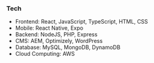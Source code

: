 ### Tech  
* Frontend: React, JavaScript, TypeScript, HTML, CSS
* Mobile: React Native, Expo
* Backend: NodeJS, PHP, Express
* CMS: AEM, Optimizely, WordPress
* Database: MySQL, MongoDB, DynamoDB
* Cloud Computing: AWS  


<!--
**fx2000/fx2000** is a ✨ _special_ ✨ repository because its `README.md` (this file) appears on your GitHub profile.

Here are some ideas to get you started:

- 🔭 I’m currently working on ...
- 🌱 I’m currently learning ...
- 👯 I’m looking to collaborate on ...
- 🤔 I’m looking for help with ...
- 💬 Ask me about ...
- 📫 How to reach me: ...
- 😄 Pronouns: ...
- ⚡ Fun fact: ...
-->


